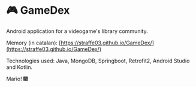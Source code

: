 # 🎮 GameDex

Android application for a videogame's library community.

Memory (in catalan): [https://straffe03.github.io/GameDex/](https://straffe03.github.io/GameDex/)

Technologies used: Java, MongoDB, Springboot, Retrofit2, Android Studio and Kotlin.

Mario! 🎆
